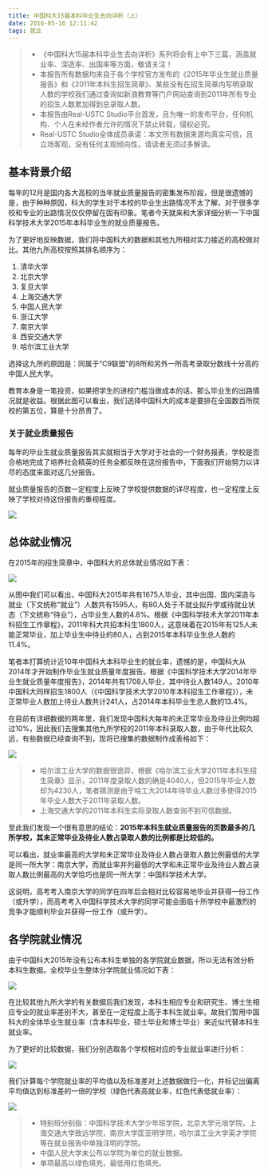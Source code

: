 ```yaml
---
title: 中国科大15届本科毕业生去向详析（上）
date: 2016-05-16 12:11:42
tags: 就业
---
```

> + 《中国科大15届本科毕业生去向详析》系列将会有上中下三篇，涵盖就业率、深造率、出国率等方面，敬请关注！
> + 本报告所有数据均来自于各个学校官方发布的《2015年毕业生就业质量报告》和《2011年本科生招生简章》、某些没有在招生简章内写明录取人数的学校我们通过查询如新浪教育等门户网站查询到2011年所有专业的招生人数累加得到总录取人数。
> + 本报告由Real-USTC Studio平台首发，且为唯一的发布平台，任何机构、个人在未经作者允许的情况下禁止转载，侵权必究。
> + Real-USTC Studio全体成员承诺：本文所有数据来源均真实可信，且立场客观，没有任何主观倾向性，请读者无须过多解读。

## 基本背景介绍
每年的12月是国内各大高校的当年就业质量报告的密集发布阶段，但是很遗憾的是，由于种种原因，科大的学生对于本校的毕业生出路情况不太了解，对于很多学校和专业的出路情况仅仅停留在固有印象。笔者今天就来和大家详细分析一下中国科学技术大学2015年本科毕业生的就业质量报告。

为了更好地反映数据，我们将中国科大的数据和其他九所相对实力接近的高校做对比。其他九所高校按照其排名顺序为：
1. 清华大学
1. 北京大学
3. 复旦大学
4. 上海交通大学
5. 中国人民大学
6. 浙江大学
7. 南京大学
8. 西安交通大学
9. 哈尔滨工业大学

选择这九所的原因是：同属于“C9联盟”的8所和另外一所高考录取分数线十分高的中国人民大学。

<!-- more -->

教育本身是一笔投资，如果把学生的进校门槛当做成本的话，那么毕业生的出路情况就是收益。根据此图可以看出，我们选择中国科大的成本是要排在全国数百所院校的第五位，算是十分昂贵了。

### 关于就业质量报告
每年的毕业生就业质量报告其实就相当于大学对于社会的一个财务报表，学校是否合格地完成了培养社会精英的任务全都反映在这份报告中，下面我们开始努力以详尽的态度来面对这几分报告。

就业质量报告的页数一定程度上反映了学校提供数据的详尽程度，也一定程度上反映了学校对待这份报告的重视程度。

![](/img/hehe.png)

## 总体就业情况
在2015年的招生简章中，中国科大的总体就业情况如下表：

![](/img/ustc-job.png)

从图中我们可以看出，中国科大2015年共有1675人毕业，其中出国、国内深造与就业（下文统称“就业”）人数共有1595人，有80人处于不就业拟升学或待就业状态（下文统称“待业”），占毕业生人数的4.8%。根据《中国科学技术大学2011年本科招生工作章程》，2011年科大共招本科生1800人，这意味着在2015年有125人未能正常毕业，加上毕业生中待业的80人，占到2015年本科毕业生总人数的11.4%。

笔者本打算统计近10年中国科大本科毕业生的就业率，遗憾的是，中国科大从2014年才开始制作毕业生就业质量年度报告。根据《中国科学技术大学2014年毕业生就业质量年度报告》，2014年共有1708人毕业，其中待业人数149人。2010年中国科大同样招生1800人（《中国科学技术大学2010年本科招生工作章程》），未正常毕业人数加上待业人数共计241人，占2014年本科毕业生总人数的13.4%。

在目前有详细数据的两年里，我们发现中国科大每年的未正常毕业及待业比例均超过10%，因此我们去搜集其他九所学校的2011年本科录取人数，由于年代比较久远，有些数据已经查询不到，现将已搜集的数据制作成表格如下：

![](/img/no-job.png)

> + 哈尔滨工业大学的数据很诡异，根据《哈尔滨工业大学2011年本科生招生简章》显示，2011年度录取人数的确是4040人，但2015年毕业人数却为4230人，笔者猜测是由于哈工大2014年待毕业人数过多使得2015年毕业人数大于2011年录取人数。
> + 上海交通大学的2011年本科生实际录取人数查询不到可信数据。

至此我们发现一个很有意思的结论：**2015年本科生就业质量报告的页数最多的几所学校，其未正常毕业及待业人数占录取人数的比例都是比较低的。**

可以看出，就业率最高的大学和未正常毕业及待业人数占录取人数比例最低的大学是同一所大学：南京大学，而就业率并列最低的大学和未正常毕业及待业人数占录取人数比例最高的大学恰巧也是同一所大学：中国科学技术大学。

这说明，高考考入南京大学的同学在四年后会相对比较容易地毕业并获得一份工作（或升学），而高考考入中国科学技术大学的同学可能会面临十所学校中最激烈的竞争才能顺利毕业并获得一份工作（或升学）。

## 各学院就业情况
由于中国科大2015年没有公布本科生单独的各学院就业数据，所以无法有效分析本科生数据。全校毕业生整体分学院就业情况如下表：

![](/img/schools.png)

在比较其他九所大学的有关数据后我们发现，本科生相应专业和研究生、博士生相应专业的就业率差别不大，甚至在一定程度上高于本科生就业率。故我们暂用中国科大的全体毕业生就业率（含本科毕业，硕士毕业和博士毕业）来近似代替本科生就业率。

为了更好的比较数据，我们分别选取各个学校相对应的专业就业率进行分析：

![](/img/lg.png)

我们计算每个学院就业率的平均值以及标准差对上述数据做归一化，并标记出偏离平均值达到标准差的一倍的学校（绿色代表高就业率，红色代表低就业率）：

![](/img/mark.png)

> + 特别班分别指：中国科学技术大学少年班学院，北京大学元培学院，上海交通大学致远学院，南京大学匡亚明学院，哈尔滨工业大学英才学院等在就业报告中单独注明的学院。
> + 中国人民大学未公布以学院为单位的就业数据。
> + 单项最高以绿色填充，最低用红色填充。

